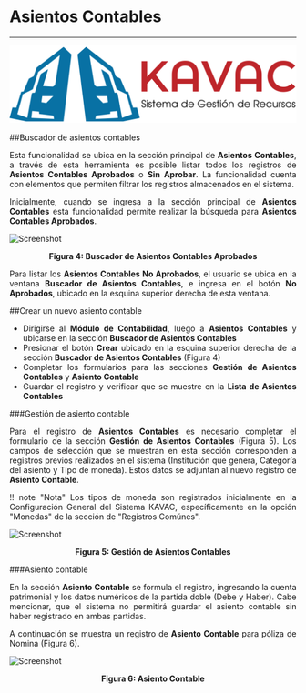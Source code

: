 # Asientos Contables
********************
<div style="text-align: justify;">

![Screenshot](img/logokavac.png#imagen)

##Buscador de asientos contables 

Esta funcionalidad se ubica en la sección principal de **Asientos Contables**, a través de esta herramienta es posible listar todos los registros de **Asientos Contables Aprobados** o **Sin Aprobar**.	La funcionalidad cuenta con elementos que permiten filtrar los registros almacenados en el sistema. 

Inicialmente, cuando se ingresa a la sección principal de **Asientos Contables** esta funcionalidad permite realizar la búsqueda para **Asientos Contables Aprobados**.  

![Screenshot](/img/figure_4.png)<div style="text-align: center;font-weight: bold">Figura 4: Buscador de Asientos Contables Aprobados</div>

Para listar los **Asientos Contables No Aprobados**, el usuario se ubica en la ventana **Buscador de Asientos Contables**, e ingresa en el botón **No Aprobados**, ubicado en la esquina superior derecha de esta ventana.

<!-- ##No aprobados imagen  -->

<!-- ##Lista de asientos contables  -->

##Crear un nuevo asiento contable 

- Dirigirse al **Módulo de Contabilidad**, luego a **Asientos Contables** y ubicarse en la sección **Buscador de Asientos Contables**
- Presionar el botón **Crear** ubicado en la esquina superior derecha de la sección **Buscador de Asientos Contables** (Figura 4)
- Completar los formularios para las secciones **Gestión de Asientos Contables** y **Asiento Contable**
- Guardar el registro y verificar que se muestre en la **Lista de Asientos Contables**

###Gestión de asiento contable 

Para el registro de **Asientos Contables** es necesario completar el formulario de la sección **Gestión de Asientos Contables** (Figura 5).  Los campos de selección que se muestran en esta sección corresponden a registros previos realizados en el sistema (Institución que genera, Categoría del asiento y Tipo de moneda). Estos datos se adjuntan al nuevo registro de **Asiento Contable**. 

!! note "Nota"
	Los tipos de moneda son registrados inicialmente en la Configuración General del Sistema KAVAC, específicamente en la opción "Monedas" de la sección de "Registros Comúnes".

![Screenshot](/img/figure_5.png)<div style="text-align: center;font-weight: bold">Figura 5: Gestión de Asientos Contables</div>

###Asiento contable

En la sección **Asiento Contable** se formula el registro, ingresando la cuenta patrimonial y los datos numéricos de la partida doble (Debe y Haber).	Cabe mencionar, que el sistema no permitirá guardar el asiento contable sin haber registrado en ambas partidas.

A continuación se muestra un registro de **Asiento Contable** para póliza de Nomina (Figura 6). 

![Screenshot](/img/figure_6.png)<div style="text-align: center;font-weight: bold">Figura 6: Asiento Contable</div>



</div>























